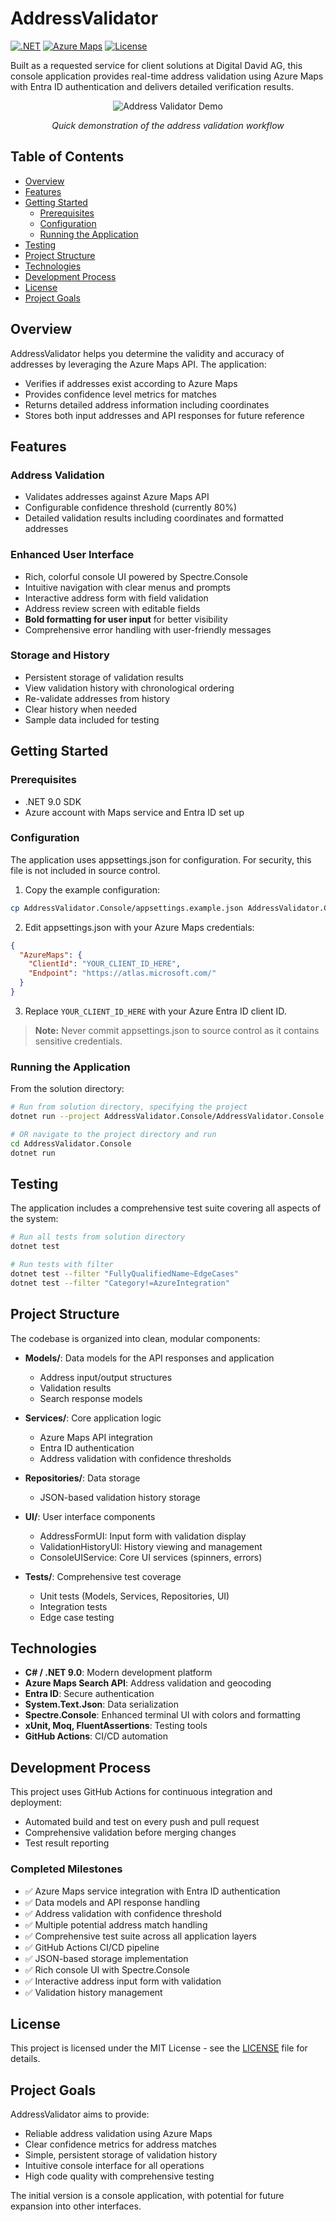 # AddressValidator

[![.NET](https://img.shields.io/badge/.NET-9.0-512BD4)](https://dotnet.microsoft.com/download) [![Azure Maps](https://img.shields.io/badge/Azure-Maps-0078D4)](https://azure.microsoft.com/en-us/services/azure-maps/) [![License](https://img.shields.io/badge/License-MIT-blue.svg)](LICENSE)

Built as a requested service for client solutions at Digital David AG, this console application provides real-time address validation using Azure Maps with Entra ID authentication and delivers detailed verification results.

<div align="center">

![Address Validator Demo](demo/Address%20Validator%20Demo.gif)

*Quick demonstration of the address validation workflow*
</div>

## Table of Contents

- [Overview](#overview)
- [Features](#features)
- [Getting Started](#getting-started)
  - [Prerequisites](#prerequisites)
  - [Configuration](#configuration)
  - [Running the Application](#running-the-application)
- [Testing](#testing)
- [Project Structure](#project-structure)
- [Technologies](#technologies)
- [Development Process](#development-process)
- [License](#license)
- [Project Goals](#project-goals)

## Overview

AddressValidator helps you determine the validity and accuracy of addresses by leveraging the Azure Maps API. The application:

- Verifies if addresses exist according to Azure Maps
- Provides confidence level metrics for matches
- Returns detailed address information including coordinates
- Stores both input addresses and API responses for future reference

## Features

### Address Validation

- Validates addresses against Azure Maps API
- Configurable confidence threshold (currently 80%)
- Detailed validation results including coordinates and formatted addresses

### Enhanced User Interface

- Rich, colorful console UI powered by Spectre.Console
- Intuitive navigation with clear menus and prompts
- Interactive address form with field validation
- Address review screen with editable fields
- **Bold formatting for user input** for better visibility
- Comprehensive error handling with user-friendly messages

### Storage and History

- Persistent storage of validation results
- View validation history with chronological ordering
- Re-validate addresses from history
- Clear history when needed
- Sample data included for testing

## Getting Started

### Prerequisites

- .NET 9.0 SDK
- Azure account with Maps service and Entra ID set up

### Configuration

The application uses appsettings.json for configuration. For security, this file is not included in source control.

1. Copy the example configuration:
```bash
cp AddressValidator.Console/appsettings.example.json AddressValidator.Console/appsettings.json
```

2. Edit appsettings.json with your Azure Maps credentials:
```json
{
  "AzureMaps": {
    "ClientId": "YOUR_CLIENT_ID_HERE",
    "Endpoint": "https://atlas.microsoft.com/"
  }
}
```

3. Replace `YOUR_CLIENT_ID_HERE` with your Azure Entra ID client ID.

> **Note:** Never commit appsettings.json to source control as it contains sensitive credentials.

### Running the Application

From the solution directory:
```bash
# Run from solution directory, specifying the project
dotnet run --project AddressValidator.Console/AddressValidator.Console.csproj

# OR navigate to the project directory and run
cd AddressValidator.Console
dotnet run
```

## Testing

The application includes a comprehensive test suite covering all aspects of the system:

```bash
# Run all tests from solution directory
dotnet test

# Run tests with filter
dotnet test --filter "FullyQualifiedName~EdgeCases"
dotnet test --filter "Category!=AzureIntegration"
```

## Project Structure

The codebase is organized into clean, modular components:

- **Models/**: Data models for the API responses and application
  - Address input/output structures
  - Validation results
  - Search response models
  
- **Services/**: Core application logic
  - Azure Maps API integration
  - Entra ID authentication
  - Address validation with confidence thresholds
  
- **Repositories/**: Data storage
  - JSON-based validation history storage
  
- **UI/**: User interface components
  - AddressFormUI: Input form with validation display
  - ValidationHistoryUI: History viewing and management
  - ConsoleUIService: Core UI services (spinners, errors)
  
- **Tests/**: Comprehensive test coverage
  - Unit tests (Models, Services, Repositories, UI)
  - Integration tests
  - Edge case testing

## Technologies

- **C# / .NET 9.0**: Modern development platform
- **Azure Maps Search API**: Address validation and geocoding
- **Entra ID**: Secure authentication
- **System.Text.Json**: Data serialization
- **Spectre.Console**: Enhanced terminal UI with colors and formatting
- **xUnit, Moq, FluentAssertions**: Testing tools
- **GitHub Actions**: CI/CD automation

## Development Process

This project uses GitHub Actions for continuous integration and deployment:

- Automated build and test on every push and pull request
- Comprehensive validation before merging changes
- Test result reporting

### Completed Milestones

- ✅ Azure Maps service integration with Entra ID authentication
- ✅ Data models and API response handling
- ✅ Address validation with confidence threshold
- ✅ Multiple potential address match handling
- ✅ Comprehensive test suite across all application layers
- ✅ GitHub Actions CI/CD pipeline
- ✅ JSON-based storage implementation
- ✅ Rich console UI with Spectre.Console
- ✅ Interactive address input form with validation
- ✅ Validation history management

## License

This project is licensed under the MIT License - see the [LICENSE](LICENSE) file for details.

## Project Goals

AddressValidator aims to provide:

- Reliable address validation using Azure Maps
- Clear confidence metrics for address matches
- Simple, persistent storage of validation history
- Intuitive console interface for all operations
- High code quality with comprehensive testing

The initial version is a console application, with potential for future expansion into other interfaces.
